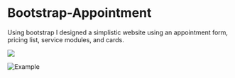 # Bootstrap-Appointment
Using bootstrap I designed a simplistic website using an appointment form, pricing list, service modules, and cards.


<img src="https://gyazo.com/95bdcbd55c57d5b7b9f28b9faa674196"/>

![Example](https://gyazo.com/95bdcbd55c57d5b7b9f28b9faa674196)
